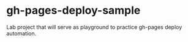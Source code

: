 # gh-pages-deploy-sample

Lab project that will serve as playground to practice gh-pages deploy automation.
